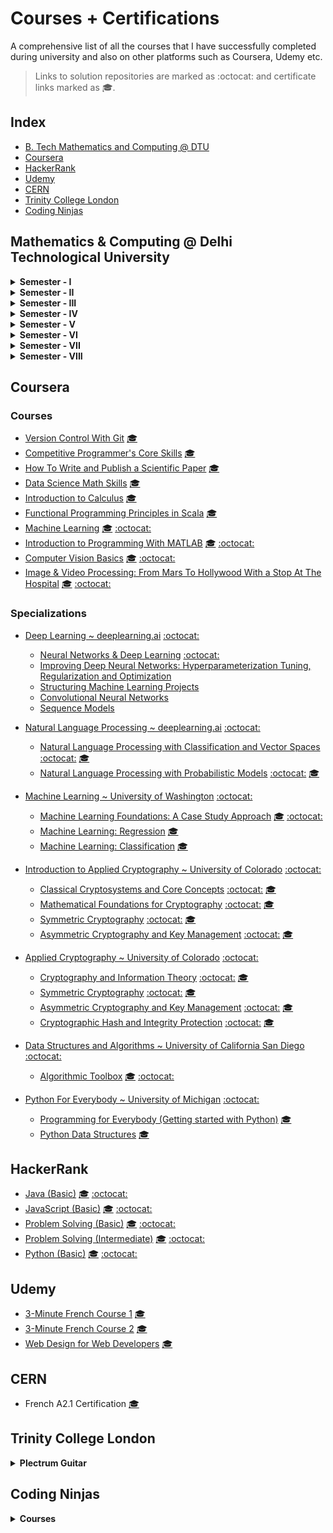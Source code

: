 # Courses + Certifications

A comprehensive list of all the courses that I have successfully completed 
during university and also on other platforms such as Coursera, Udemy etc.

> Links to solution repositories are marked as :octocat: and certificate links marked as 🎓.

## Index
- [B. Tech Mathematics and Computing @ DTU](#mathematics--computing--delhi-technological-university)
- [Coursera](#coursera)
- [HackerRank](#hackerrank)
- [Udemy](#udemy)
- [CERN](#cern)
- [Trinity College London](#trinity-college-london)
- [Coding Ninjas](#coding-ninjas)

## Mathematics & Computing @ Delhi Technological University
<details>
    <summary><b>Semester - I</b></summary>
    <ul>
        <li>Mathematics - I (MA-101)</li>
        <li>Physics - I (AP-101)</li>
        <li>Basic Electrical Engineering (EE-102)</li>
        <li>Programming Fundamentals (CO-101)</li>
        <li>Engineering Graphics (ME-102)</li>
        <li>Introduction to Environmental Science (EN-102)</li>
    </ul>
</details>

<details>
    <summary><b>Semester - II</b></summary>
    <ul>
        <li>Mathematics - II (MA-102)</li>
        <li>Physics - II (AP-102)</li>
        <li>Chemistry (AC-101)</li>
        <li>Basic Mechanical Engineering (ME-101)</li>
        <li>Workshop Practice (ME-103)</li>
        <li>Communication Skills (HU-101)</li>
    </ul>
</details>

<details>
    <summary><b>Semester - III</b></summary>
    <ul>
        <li>Data Structures (CS-251)</li>
        <ol>
            <li><a href="https://github.com/anishLearnsToCode/cs-251-data-structures">Data Structures Lab</a></li>
        </ol>
        <li>Discrete Mathematics (MC-201)</li>
        <li>Mathematics - III (MC-203)</li>
        <li>Probability and Statistics (MC-205)</li>
        <li>Engineering Analysis and Design (MC-207)</li>
        <li>Fundamentals of Management (MG-201)</li>
    </ul>
</details>

<details>
    <summary><b>Semester - IV</b></summary>
    <ul>
        <li>Algorithm Design and Analysis (CS-262)</li>
        <li>Real Analysis (MC-202)</li>
        <li>Computer Organization and Architecture (MC-206)</li>
        <li>Linear Algebra (MC-208)</li>
        <li>Scientific Computing (MC-204)</li>
        <li>Engineering Economics (HU-202)</li>
    </ul>
</details>

<details>
    <summary><b>Semester - V</b></summary>
    <ul>
        <li>Stochastic Process (MC-303)</li>
        <li>Operating Systems (MC-301)</li>
        <li>Computer Vision (EC-353)</li>
        <ol>
            <li><a href="https://github.com/anishLearnsToCode/computer-vision-basics">Computer Vision Basics @ Coursera</a> </li>
            <li><a href="https://github.com/anishLearnsToCode/from-mars-to-hollywood-with-a-stop-at-the-hospital">From Mars To Hollywood with a Stop at the Hospital @ Coursera</a> </li>
            <li><a href="https://github.com/anishLearnsToCode/nature-encoded-fusion">Representation Learning and Nature Encoded Fusion Technique for Heterogeneous Sensor Networks</a> </li>
        </ol>
        <li>Technical Communication (HU-301)</li>
    </ul>
</details>

<details>
    <summary><b>Semester - VI</b></summary>
    <ul>
        <li>Database Management System (MC-302)</li>
        <li>Theory of Computation (MC-304)</li>
        <li>Financial Engineering (MC-306)</li>
        <li>Computer Networks (MC-308)</li>
        <li>Professional Ethics and Human Values (HU-304)</li>
    </ul>
</details>

<details>
    <summary><b>Semester - VII</b></summary>
    <ul>
        <li>Graph Theory (MC-405)</li>
        <ol>
            <li><a href="https://github.com/anishLearnsToCode/graph-theory-lab">Graph Theory Lab</a> </li>
        </ol>
        <li>Cryptography & Network Security (MC-407)</li>
        <ol>
            <li><a href="https://github.com/anishLearnsToCode/intro-to-applied-cryptography">Introduction to Applied Cryptography Specialization @Coursera</a> </li>
            <li><a href="https://github.com/anishLearnsToCode/cryptography">Interactive Guide to Cryptography</a> </li>
            <li><a href="https://github.com/anishLearnsToCode/DES">Data Encryption Standard (DES)</a> </li>
        </ol>
        <li>Mathematical Modelling & Simulation (MC-409)</li>
        <ol>
            <li><a href="https://github.com/anishLearnsToCode/mathematical-modelling-lab">Mathematical Modelling & Simulation Lab</a> </li>
        </ol>
        <li>Natural Language Processing (IT-425)</li>
        <ol>
            <li><a href="https://github.com/anishLearnsToCode/nlp-deeplearning-ai">Natural Language Processing ~DeepLearning.ai @Coursera</a> </li>
            <li><a href="https://github.com/anishLearnsToCode/porter-stemmer">Porter Stemmer</a> </li>
            <li><a href="https://github.com/anishLearnsToCode/stop-words-removal">Stop Words Removal</a> </li>
            <li><a href="https://github.com/anishLearnsToCode/lemmatization">Lemmatization</a> </li>
            <li><a href="https://github.com/anishLearnsToCode/bow-representation">Bag of Words Representation</a> </li>
            <li><a href="https://github.com/anishLearnsToCode/word-embeddings">Continuous Bag of Words (CBOW) Model</a> </li>
        </ol>
    </ul>
</details>

<details>
    <summary><b>Semester - VIII</b></summary>
    <ul>
        <li>To be completed in May 2021</li>
    </ul>
</details>

## Coursera
### Courses
- [Version Control With Git](https://www.coursera.org/learn/version-control-with-git/)  [🎓](https://www.coursera.org/account/accomplishments/verify/UPCHWGAGX66D)
- [Competitive Programmer's Core Skills](https://www.coursera.org/learn/competitive-programming-core-skills/) [🎓](https://www.coursera.org/account/accomplishments/verify/WPS6KUZMT6YL)
- [How To Write and Publish a Scientific Paper](https://www.coursera.org/learn/how-to-write-a-scientific-paper/) [🎓](https://www.coursera.org/account/accomplishments/verify/V6NGNQ5ZYQL7)
- [Data Science Math Skills](https://www.coursera.org/learn/datasciencemathskills) [🎓](https://www.coursera.org/account/accomplishments/verify/QVKVPWWLEZU3)
- [Introduction to Calculus](https://www.coursera.org/learn/introduction-to-calculus) [🎓](http://coursera.org/verify/NQMRJLG6VTRY)
- [Functional Programming Principles in Scala](https://www.coursera.org/learn/progfun1/) [🎓](http://coursera.org/verify/CTQZVZZZKT5W)
- [Machine Learning](https://www.coursera.org/learn/machine-learning) [🎓](http://coursera.org/verify/PY3HEUJFNZ2M) [:octocat:](https://github.com/anishLearnsToCode/ml-stanford)
- [Introduction to Programming With MATLAB](https://www.coursera.org/learn/matlab) [🎓](http://coursera.org/verify/3S3AANA8JQTN) [:octocat:](https://github.com/anishLearnsToCode/introduction-to-programming-with-matlab)
- [Computer Vision Basics](https://www.coursera.org/learn/computer-vision-basics) [🎓](http://coursera.org/verify/9H6SGUGD6YNM) [:octocat:](https://github.com/anishLearnsToCode/computer-vision-basics)
- [Image & Video Processing: From Mars To Hollywood With a Stop At The Hospital](https://www.coursera.org/learn/image-processing) [🎓](http://coursera.org/verify/JPV9JYDEZVBQ) [:octocat:](https://github.com/anishLearnsToCode/from-mars-to-hollywood-with-a-stop-at-the-hospital)

### Specializations
- [Deep Learning ~ deeplearning.ai](https://www.coursera.org/specializations/deep-learning) [:octocat:](https://github.com/anishLearnsToCode/deep-learning-ai)
    - [Neural Networks & Deep Learning](https://www.coursera.org/learn/neural-networks-deep-learning?specialization=deep-learning) [:octocat:](https://github.com/anishLearnsToCode/neural-networks-deep-learning)
    - [Improving Deep Neural Networks: Hyperparameterization Tuning, Regularization and Optimization](https://www.coursera.org/learn/deep-neural-network?specialization=deep-learning) 
    - [Structuring Machine Learning Projects](https://www.coursera.org/learn/machine-learning-projects?specialization=deep-learning) 
    - [Convolutional Neural Networks](https://www.coursera.org/learn/convolutional-neural-networks?specialization=deep-learning) 
    - [Sequence Models](https://www.coursera.org/learn/nlp-sequence-models)
   
- [Natural Language Processing ~ deeplearning.ai](https://www.coursera.org/specializations/natural-language-processing) [:octocat:](https://github.com/anishLearnsToCode/nlp-deeplearning-ai)
    - [Natural Language Processing with Classification and Vector Spaces](https://www.coursera.org/learn/classification-vector-spaces-in-nlp) [:octocat:](https://github.com/anishLearnsToCode/nlp-classification-vector-spaces) [🎓](http://coursera.org/verify/LGBF7J8S99RG)
    - [Natural Language Processing with Probabilistic Models](https://www.coursera.org/learn/probabilistic-models-in-nlp) [:octocat:](https://github.com/anishLearnsToCode/nlp-probabilistic-models) [🎓](https://coursera.org/verify/PGMHY4YCG85G)

- [Machine Learning ~ University of Washington](https://www.coursera.org/specializations/machine-learning) [:octocat:](https://github.com/anishLearnsToCode/ml-uni-washington)
    - [Machine Learning Foundations: A Case Study Approach](https://www.coursera.org/learn/ml-foundations/) [🎓](https://www.coursera.org/account/accomplishments/verify/GCKW98KUK5X5) [:octocat:](https://github.com/anishLearnsToCode/ml-foundations-case-study-approach)
    - [Machine Learning: Regression](https://www.coursera.org/learn/ml-regression/) [🎓](https://www.coursera.org/account/accomplishments/verify/UQ9UZPVU6RMF)
    - [Machine Learning: Classification](https://www.coursera.org/learn/ml-classification/) [🎓](https://www.coursera.org/account/accomplishments/verify/BCZ8GWHTNV9J)
    
- [Introduction to Applied Cryptography ~ University of Colorado](https://www.coursera.org/specializations/introduction-applied-cryptography) 
  [:octocat:](https://github.com/anishLearnsToCode/intro-to-applied-cryptography)
    - [Classical Cryptosystems and Core Concepts](https://www.coursera.org/learn/classical-cryptosystems) 
    [:octocat:](https://github.com/anishLearnsToCode/classical-cryptosystems-core-concepts) 
    [🎓](https://www.coursera.org/verify/7FVGRVKAFW73)   
    - [Mathematical Foundations for Cryptography](https://www.coursera.org/learn/mathematical-foundations-cryptography) 
    [:octocat:](https://github.com/anishLearnsToCode/mathematical-foundations-cryptography) 
    [🎓](http://coursera.org/verify/ZPQF7QGV22XT)
    - [Symmetric Cryptography](https://www.coursera.org/learn/symmetric-crypto)
    [:octocat:](https://github.com/anishLearnsToCode/symmetric-cryptography)
    [🎓](http://coursera.org/verify/KPJPY9LZAFBP)
    - [Asymmetric Cryptography and Key Management](https://www.coursera.org/learn/asymmetric-crypto)
    [:octocat:](https://github.com/anishLearnsToCode/asymmetric-cryptography-key-management)
    [🎓](http://coursera.org/verify/KLZSC7H2JH72)
    
 - [Applied Cryptography ~ University of Colorado](https://www.coursera.org/specializations/applied-crypto)
   [:octocat:](https://github.com/anishLearnsToCode/applied-cryptography)
   - [Cryptography and Information Theory](https://www.coursera.org/learn/crypto-info-theory) 
   [:octocat:](https://github.com/anishLearnsToCode/cryptography-and-information-theory)
   [🎓](http://coursera.org/verify/XPFM28CP9KHX)
   - [Symmetric Cryptography](https://www.coursera.org/learn/symmetric-crypto)
   [:octocat:](https://github.com/anishLearnsToCode/symmetric-cryptography)
   [🎓](http://coursera.org/verify/KPJPY9LZAFBP)
   - [Asymmetric Cryptography and Key Management](https://www.coursera.org/learn/asymmetric-crypto)
   [:octocat:](https://github.com/anishLearnsToCode/asymmetric-cryptography-key-management)
   [🎓](http://coursera.org/verify/KLZSC7H2JH72)
   - [Cryptographic Hash and Integrity Protection](https://www.coursera.org/learn/cryptographic-hash-integrity-protection)
   [:octocat:](https://github.com/anishLearnsToCode/cryptographic-hash-integrity-protection)
   [🎓](http://coursera.org/verify/XPG8L6K9URV9)
    
- [Data Structures and Algorithms ~ University of California San Diego](https://www.coursera.org/specializations/data-structures-algorithms) [:octocat:](https://github.com/anishLearnsToCode/data-structures-algorithms)
    - [Algorithmic Toolbox](https://www.coursera.org/learn/algorithmic-toolbox) [🎓](http://coursera.org/verify/UWWDZKHQA86D) [:octocat:](https://github.com/anishLearnsToCode/algorithmic-toolbox)
    
- [Python For Everybody ~ University of Michigan](https://www.coursera.org/specializations/python) [:octocat:](https://github.com/anishLearnsToCode/python-for-everybody)
    - [Programming for Everybody (Getting started with Python)](https://www.coursera.org/learn/python/) [🎓](https://www.coursera.org/account/accomplishments/records/D5K85FFC6FZT)
    - [Python Data Structures](https://www.coursera.org/learn/python-data/) [🎓](https://www.coursera.org/verify/W6M2HC2WW79T)

## HackerRank
- [Java (Basic)](https://www.hackerrank.com/skills-verification) [🎓](https://www.hackerrank.com/certificates/e7bb326e632c) [:octocat:](https://github.com/anishLearnsToCode/hackerrank-java-basic-skill-test)  
- [JavaScript (Basic)](https://www.hackerrank.com/skills-verification) [🎓](https://www.hackerrank.com/certificates/03ed5b8c542a) [:octocat:](https://github.com/anishLearnsToCode/hackerrank-js-basic-skill-test)  
- [Problem Solving (Basic)](https://www.hackerrank.com/skills-verification) [🎓](https://www.hackerrank.com/certificates/c0a4672b1159) [:octocat:](https://github.com/anishLearnsToCode/hackerrank-problem-solving-skill-test)  
- [Problem Solving (Intermediate)](https://www.hackerrank.com/skills-verification) [🎓](https://www.hackerrank.com/certificates/6ef045988fd1) [:octocat:](https://github.com/anishLearnsToCode/hackerrank-problem-solving-intermediate-skill-test)  
- [Python (Basic)](https://www.hackerrank.com/skills-verification) [🎓](https://www.hackerrank.com/certificates/306084b1c4cc) [:octocat:](https://github.com/anishLearnsToCode/hackerrank-python-basic-skill-test)  

## Udemy 
- [3-Minute French Course 1](https://www.udemy.com/course/3-minute-french-full-course-1/) [🎓](https://www.udemy.com/certificate/UC-1KECT4EP/)
- [3-Minute French Course 2](https://www.udemy.com/course/3-minute-french-course-2/) [🎓](https://www.udemy.com/certificate/UC-QA36OCQA/)
- [Web Design for Web Developers](https://www.udemy.com/course/web-design-secrets/) [🎓](https://www.udemy.com/certificate/UC-8KTW4FNX/)

## CERN
- French A2.1 Certification [🎓](https://drive.google.com/file/d/1OlO6p2n6OdIgy4WO6_mn2B70r5sC4gwa/view)

## Trinity College London
<details>
    <summary><b>Plectrum Guitar</b></summary>
    <ul>
        <li>Plectrum Guitar Grade 1 (Distinction)</li>
        <li>Plectrum Guitar Grade 2 (Distinction)</li>
        <li>Plectrum Guitar Grade 3 (Merit)</li>
        <li>Plectrum Guitar Grade 4 (Distinction)</li>
    </ul>
</details>

## Coding Ninjas
<details>
    <summary><b>Courses</b></summary>
    <ul>
        <li>Alchemy: Web Development with Ruby on Rails</li>
        <li>Eminence: Competitive Programming</li>
        <li>Nucleus: Java with Data Structures</li>
    </ul>
</details>
